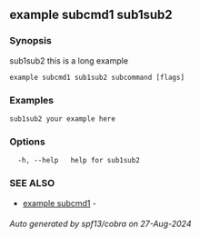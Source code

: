 ## example subcmd1 sub1sub2



### Synopsis

sub1sub2 this is a long example

```
example subcmd1 sub1sub2 subcommand [flags]
```

### Examples

```
sub1sub2 your example here
```

### Options

```
  -h, --help   help for sub1sub2
```

### SEE ALSO

* [example subcmd1](../subcmd1.md)	 - 

###### Auto generated by spf13/cobra on 27-Aug-2024

